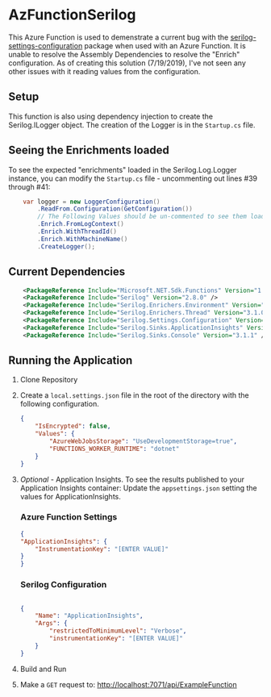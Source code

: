 ﻿# AzFunctionSerilog 
This Azure Function is used to demenstrate a current bug with the [serilog-settings-configuration](https://github.com/serilog/serilog-settings-configuration) package when used
with an Azure Function. It is unable to resolve the Assembly Dependencies to resolve the "Enrich" configuration. As of creating this solution (7/19/2019), I've not seen any 
other issues with it reading values from the configuration. 

## Setup
This function is also using dependency injection to create the Serilog.ILogger object. The creation of the Logger is in the `Startup.cs` file.

## Seeing the Enrichments loaded
To see the expected "enrichments" loaded in the Serilog.Log.Logger instance, you can modify the `Startup.cs` file - uncommenting out lines #39 through #41: 
```csharp
    var logger = new LoggerConfiguration()
        .ReadFrom.Configuration(GetConfiguration())
        // The Following Values should be un-commented to see them loaded and work as expected.
        .Enrich.FromLogContext()
        .Enrich.WithThreadId()
        .Enrich.WithMachineName()
        .CreateLogger();
```

## Current Dependencies
```xml
    <PackageReference Include="Microsoft.NET.Sdk.Functions" Version="1.0.29" />
    <PackageReference Include="Serilog" Version="2.8.0" />
    <PackageReference Include="Serilog.Enrichers.Environment" Version="2.1.3" />
    <PackageReference Include="Serilog.Enrichers.Thread" Version="3.1.0" />
    <PackageReference Include="Serilog.Settings.Configuration" Version="3.1.0" />
    <PackageReference Include="Serilog.Sinks.ApplicationInsights" Version="3.0.3" />
    <PackageReference Include="Serilog.Sinks.Console" Version="3.1.1" />
```

## Running the Application 
1. Clone Repository
2. Create a `local.settings.json` file in the root of the directory with the following configuration.
    ```json
    {
        "IsEncrypted": false,
        "Values": {
            "AzureWebJobsStorage": "UseDevelopmentStorage=true",
            "FUNCTIONS_WORKER_RUNTIME": "dotnet"
        }
    }
    ```

1. *Optional* - Application Insights. To see the results published to your Application Insights container: Update the `appsettings.json` setting the values for ApplicationInsights.

    ### Azure Function Settings
    ```json
    {
    "ApplicationInsights": {
        "InstrumentationKey": "[ENTER VALUE]"
    }
    }
    ```

    ### Serilog Configuration
    ```json

    {
        "Name": "ApplicationInsights",
        "Args": {
            "restrictedToMinimumLevel": "Verbose",
            "instrumentationKey": "[ENTER VALUE]"
        }
    }
    ```

4. Build and Run
5. Make a `GET` request to: [http://localhost:7071/api/ExampleFunction](http://localhost:7071/api/ExampleFunction)